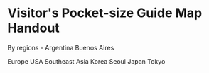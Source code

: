# Visitor's Pocket-size Guide Map Handout

By regions -
Argentina Buenos Aires

Europe
USA
Southeast Asia
  Korea Seoul
  Japan Tokyo
